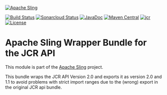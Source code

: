 [![Apache Sling](https://sling.apache.org/res/logos/sling.png)](https://sling.apache.org)

&#32;[![Build Status](https://ci-builds.apache.org/job/Sling/job/modules/job/sling-org-apache-sling-jcr-jcr-wrapper/job/master/badge/icon)](https://ci-builds.apache.org/job/Sling/job/modules/job/sling-org-apache-sling-jcr-jcr-wrapper/job/master/)&#32;[![Sonarcloud Status](https://sonarcloud.io/api/project_badges/measure?project=apache_sling-org-apache-sling-jcr-jcr-wrapper&metric=alert_status)](https://sonarcloud.io/dashboard?id=apache_sling-org-apache-sling-jcr-jcr-wrapper)&#32;[![JavaDoc](https://www.javadoc.io/badge/org.apache.sling/org.apache.sling.jcr.jcr-wrapper.svg)](https://www.javadoc.io/doc/org.apache.sling/org-apache-sling-jcr-jcr-wrapper)&#32;[![Maven Central](https://maven-badges.herokuapp.com/maven-central/org.apache.sling/org.apache.sling.jcr.jcr-wrapper/badge.svg)](https://search.maven.org/#search%7Cga%7C1%7Cg%3A%22org.apache.sling%22%20a%3A%22org.apache.sling.jcr.jcr-wrapper%22)&#32;[![jcr](https://sling.apache.org/badges/group-jcr.svg)](https://github.com/apache/sling-aggregator/blob/master/docs/group/jcr.md) [![License](https://img.shields.io/badge/License-Apache%202.0-blue.svg)](https://www.apache.org/licenses/LICENSE-2.0)

# Apache Sling Wrapper Bundle for the JCR API

This module is part of the [Apache Sling](https://sling.apache.org) project.

This bundle wraps the JCR API Version 2.0 and exports it as version 2.0 and 1.1 to avoid problems with strict import ranges due to the (wrong) export in the original JCR api bundle.
